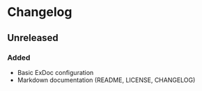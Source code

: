 # Changelog
## Unreleased
### Added
- Basic ExDoc configuration
- Markdown documentation (README, LICENSE, CHANGELOG)
